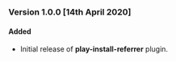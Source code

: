 ### Version 1.0.0 [14th April 2020]
#### Added
- Initial release of **play-install-referrer** plugin.
